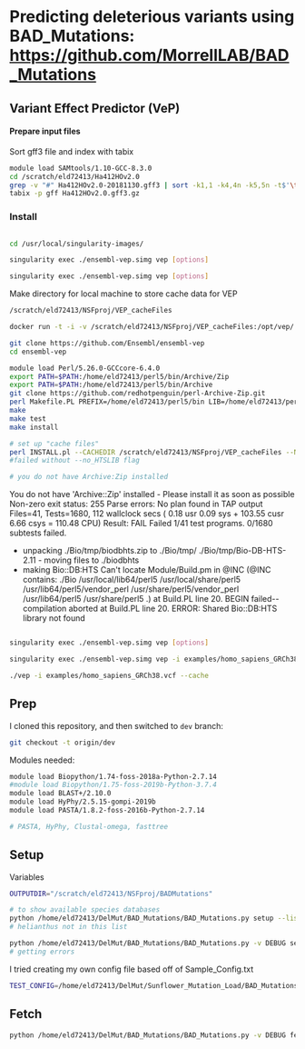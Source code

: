 # Predicting deleterious variants using BAD_Mutations: https://github.com/MorrellLAB/BAD_Mutations

## Variant Effect Predictor (VeP)

#### Prepare input files
Sort gff3 file and index with tabix
```bash
module load SAMtools/1.10-GCC-8.3.0
cd /scratch/eld72413/Ha412HOv2.0
grep -v "#" Ha412HOv2.0-20181130.gff3 | sort -k1,1 -k4,4n -k5,5n -t$'\t' | bgzip -c > Ha412HOv2.0.gff3.gz
tabix -p gff Ha412HOv2.0.gff3.gz
```

### Install
```bash

cd /usr/local/singularity-images/

singularity exec ./ensembl-vep.simg vep [options]

singularity exec ./ensembl-vep.simg vep [options]
```

Make directory for local machine to store cache data for VEP
```bash
/scratch/eld72413/NSFproj/VEP_cacheFiles

docker run -t -i -v /scratch/eld72413/NSFproj/VEP_cacheFiles:/opt/vep/.vep ensemblorg/ensembl-vep
```
```bash
git clone https://github.com/Ensembl/ensembl-vep
cd ensembl-vep

module load Perl/5.26.0-GCCcore-6.4.0
export PATH=$PATH:/home/eld72413/perl5/bin/Archive/Zip
export PATH=$PATH:/home/eld72413/perl5/bin/Archive
git clone https://github.com/redhotpenguin/perl-Archive-Zip.git
perl Makefile.PL PREFIX=/home/eld72413/perl5/bin LIB=/home/eld72413/perl5/bin
make
make test
make install

# set up "cache files"
perl INSTALL.pl --CACHEDIR /scratch/eld72413/NSFproj/VEP_cacheFiles --NO_HTSLIB
#failed without --no_HTSLIB flag

# you do not have Archive:Zip installed

```
You do not have 'Archive::Zip' installed - Please install it as soon as possible
Non-zero exit status: 255
  Parse errors: No plan found in TAP output
Files=41, Tests=1680, 112 wallclock secs ( 0.18 usr  0.09 sys + 103.55 cusr  6.66 csys = 110.48 CPU)
Result: FAIL
Failed 1/41 test programs. 0/1680 subtests failed.


 - unpacking ./Bio/tmp/biodbhts.zip to ./Bio/tmp/
./Bio/tmp/Bio-DB-HTS-2.11 - moving files to ./biodbhts
 - making Bio::DB:HTS
Can't locate Module/Build.pm in @INC (@INC contains: ./Bio /usr/local/lib64/perl5 /usr/local/share/perl5 /usr/lib64/perl5/vendor_perl /usr/share/perl5/vendor_perl /usr/lib64/perl5 /usr/share/perl5 .) at Build.PL line 20.
BEGIN failed--compilation aborted at Build.PL line 20.
ERROR: Shared Bio::DB:HTS library not found

```bash

singularity exec ./ensembl-vep.simg vep [options]

singularity exec ./ensembl-vep.simg vep -i examples/homo_sapiens_GRCh38.vcf --cache

./vep -i examples/homo_sapiens_GRCh38.vcf --cache
```

## Prep

I cloned this repository, and then switched to `dev` branch:
```bash
git checkout -t origin/dev
```

Modules needed:
```bash
module load Biopython/1.74-foss-2018a-Python-2.7.14
#module load Biopython/1.75-foss-2019b-Python-3.7.4
module load BLAST+/2.10.0
module load HyPhy/2.5.15-gompi-2019b
module load PASTA/1.8.2-foss-2016b-Python-2.7.14

# PASTA, HyPhy, Clustal-omega, fasttree
```

## Setup

Variables
```bash
OUTPUTDIR="/scratch/eld72413/NSFproj/BADMutations"
```

```bash
# to show available species databases
python /home/eld72413/DelMut/BAD_Mutations/BAD_Mutations.py setup --list-species
# helianthus not in this list

python /home/eld72413/DelMut/BAD_Mutations/BAD_Mutations.py -v DEBUG setup -c $OUTPUTDIR -b $OUTPUTDIR -t 'Hannuus' -d /home/eld72413/apps
# getting errors
```
I tried creating my own config file based off of Sample_Config.txt

```bash
TEST_CONFIG=/home/eld72413/DelMut/Sunflower_Mutation_Load/BAD_Mutations/Test_Config081720
```

## Fetch

```bash
python /home/eld72413/DelMut/BAD_Mutations/BAD_Mutations.py -v DEBUG fetch -c $TEST_CONFIG 
```